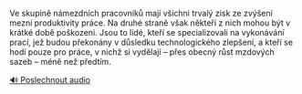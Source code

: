
Ve skupině námezdních pracovníků mají všichni trvalý zisk ze zvýšení mezní produktivity práce. Na druhé straně však někteří z nich mohou být v krátké době poškozeni. Jsou to lidé, kteří se specializovali na vykonávání prací, jež budou překonány v důsledku technologického zlepšení, a kteří se hodí pouze pro práce, v nichž si vydělají – přes obecný růst mzdových sazeb – méně než předtím.

[🔊 Poslechnout audio](/data/7-paragraphs/audio/chapter_60/para_009-Ve-skupin-nmezdnch-pracovnk-maj-vichni-trva.mp3)
